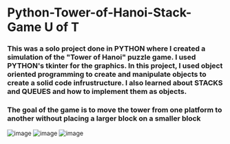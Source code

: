 # Python-Tower-of-Hanoi-Stack-Game U of T
### This was a solo project done in PYTHON where I created a simulation of the "Tower of Hanoi" puzzle game. I used PYTHON's tkinter for the graphics. In this project, I used object oriented programming to create and manipulate objects to create a solid code infrustructure. I also learned about STACKS and QUEUES and how to implement them as objects. ###
### The goal of the game is to move the tower from one platform to another without placing a larger block on a smaller block ###
![image](https://user-images.githubusercontent.com/40246928/191348271-0cef44e2-fc5a-4f68-876c-ae4f47c7a349.png)
![image](https://user-images.githubusercontent.com/40246928/191348301-956f8d6a-94ce-4ea6-8349-19ec63bd99eb.png)
![image](https://user-images.githubusercontent.com/40246928/191348379-85f127df-f2cb-4b31-be6c-4158711f5832.png)
